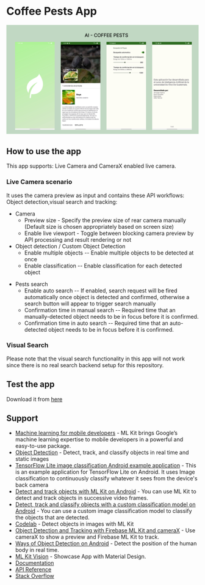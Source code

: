 # Coffee Pests App

![CoffeePests](https://raw.githubusercontent.com/ArmandoS98/AIProyectCoffeePests/develop/Screenshots/banner.png)

## How to use the app
This app supports: Live Camera and CameraX enabled live camera.

### Live Camera scenario
It uses the camera preview as input and contains these API workflows: Object detection,visual search and tracking:
* Camera
    * Preview size - Specify the preview size of rear camera manually (Default size is chosen appropriately based on screen size)
    * Enable live viewport - Toggle between blocking camera preview by API processing and result rendering or not
* Object detection / Custom Object Detection
    * Enable multiple objects -- Enable multiple objects to be detected at once
    * Enable classification -- Enable classification for each detected object
- Pests search
  - Enable auto search -- If enabled, search request will be fired automatically once object is detected and confirmed, otherwise a search button will appear to trigger search manually
  - Confirmation time in manual search -- Required time that an manually-detected object needs to be in focus before it is confirmed.
  - Confirmation time in auto search -- Required time that an auto-detected object needs to be in focus before it is confirmed.

### Visual Search
Please note that the visual search functionality in this app will not work since there is no real search backend setup for this repository.

## Test the app
Download it from [here](https://github.com/ArmandoS98/AIProyectCoffeePests/raw/develop/app/release/ai-coffeepestsV1_0_1.apk)

## Support
* [Machine learning for mobile developers](https://developers.google.com/ml-kit) - ML Kit brings Google’s machine learning expertise to mobile developers in a powerful and easy-to-use package.
* [Object Detection](https://developers.google.com/ml-kit/vision/object-detection/android) - Detect, track, and classify objects in real time and static images
* [TensorFlow Lite image classification Android example application](https://github.com/tensorflow/examples/tree/master/lite/examples/image_classification/android) - This is an example application for TensorFlow Lite on Android. It uses Image classification to continuously classify whatever it sees from the device's back camera
* [Detect and track objects with ML Kit on Android](https://developers.google.com/ml-kit/vision/object-detection/android) - You can use ML Kit to detect and track objects in successive video frames.
* [Detect, track and classify objects with a custom classification model on Android](https://developers.google.com/ml-kit/vision/object-detection/custom-models/android)  - You can use a custom image classification model to classify the objects that are detected.
* [Codelab](https://codelabs.developers.google.com/mlkit-android-odt#0) - Detect objects in images with ML Kit
* [Object Detection and Tracking with Firebase ML Kit and cameraX](https://medium.com/@cwurthner/object-detection-and-tracking-with-firebase-ml-kit-and-camerax-ml-product-search-part-3-8bd138257101) - Use cameraX to show a preview and Firebase ML Kit to track.
* [Ways of Object Detection on Android](https://www.bombaysoftwares.com/blog/three-ways-of-object-detection-on-android/) - Detect the position of the human body in real time.
* [ML Kit Vision](https://github.com/googlesamples/mlkit/tree/master/android/material-showcase) - Showcase App with Material Design.
* [Documentation](https://developers.google.com/ml-kit/guides)
* [API Reference](https://developers.google.com/ml-kit/reference/android)
* [Stack Overflow](https://stackoverflow.com/questions/tagged/google-mlkit)
